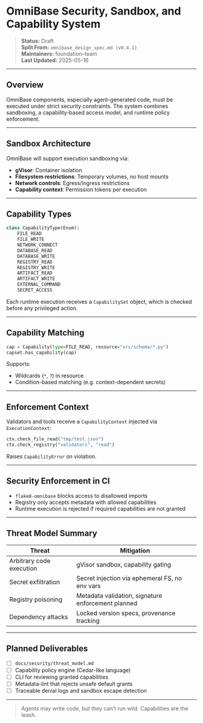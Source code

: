# OmniBase Security, Sandbox, and Capability System

> **Status:** Draft  
> **Split From:** `omnibase_design_spec.md (v0.4.1)`  
> **Maintainers:** foundation-team  
> **Last Updated:** 2025-05-16

---

## Overview

OmniBase components, especially agent-generated code, must be executed under strict security constraints. The system combines sandboxing, a capability-based access model, and runtime policy enforcement.

---

## Sandbox Architecture

OmniBase will support execution sandboxing via:

- **gVisor**: Container isolation
- **Filesystem restrictions**: Temporary volumes, no host mounts
- **Network controls**: Egress/ingress restrictions
- **Capability context**: Permission tokens per execution

---

## Capability Types

```python
class CapabilityType(Enum):
    FILE_READ
    FILE_WRITE
    NETWORK_CONNECT
    DATABASE_READ
    DATABASE_WRITE
    REGISTRY_READ
    REGISTRY_WRITE
    ARTIFACT_READ
    ARTIFACT_WRITE
    EXTERNAL_COMMAND
    SECRET_ACCESS
```

Each runtime execution receives a `CapabilitySet` object, which is checked before any privileged action.

---

## Capability Matching

```python
cap = Capability(type=FILE_READ, resource="src/schema/*.py")
capset.has_capability(cap)
```

Supports:

- Wildcards (`*`, `?`) in resource
- Condition-based matching (e.g. context-dependent secrets)

---

## Enforcement Context

Validators and tools receive a `CapabilityContext` injected via `ExecutionContext`:

```python
ctx.check_file_read("tmp/test.json")
ctx.check_registry("validators", "read")
```

Raises `CapabilityError` on violation.

---

## Security Enforcement in CI

- `flake8-omnibase` blocks access to disallowed imports
- Registry only accepts metadata with allowed capabilities
- Runtime execution is rejected if required capabilities are not granted

---

## Threat Model Summary

| Threat                  | Mitigation                                           |
|-------------------------|------------------------------------------------------|
| Arbitrary code execution | gVisor sandbox, capability gating                   |
| Secret exfiltration     | Secret injection via ephemeral FS, no env vars      |
| Registry poisoning      | Metadata validation, signature enforcement planned   |
| Dependency attacks      | Locked version specs, provenance tracking            |

---

## Planned Deliverables

- [ ] `docs/security/threat_model.md`
- [ ] Capability policy engine (Cedar-like language)
- [ ] CLI for reviewing granted capabilities
- [ ] Metadata-lint that rejects unsafe default grants
- [ ] Traceable denial logs and sandbox escape detection

---

> Agents may write code, but they can’t run wild. Capabilities are the leash.